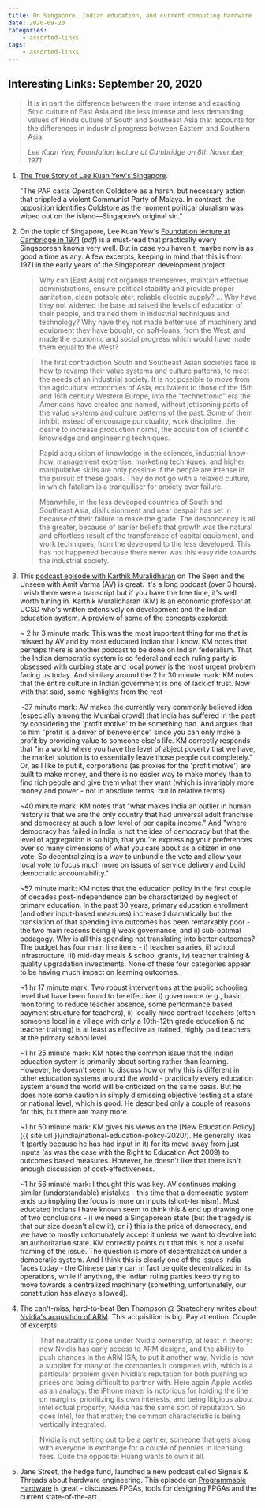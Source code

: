 ```yaml
---
title: On Singapore, Indian education, and current computing hardware
date: 2020-09-20
categories:
    - assorted-links
tags:
    - assorted-links
---
```


## Interesting Links: September 20, 2020

> It is in part the difference between the more intense and exacting Sinic culture of East Asia and the less intense and less demanding values of Hindu culture of South and Southeast Asia that accounts for the differences in industrial progress between Eastern and Southern Asia.
> 
> <cite>Lee Kuan Yew, Foundation lecture at Cambridge on 8th November, 1971</cite>

1. [The True Story of Lee Kuan Yew's Singapore](https://palladiummag.com/2020/08/13/the-true-story-of-lee-kuan-yews-singapore/).

    "The PAP casts Operation Coldstore as a harsh, but necessary action that crippled a violent Communist Party of Malaya. In contrast, the opposition identifies Coldstore as the moment political pluralism was wiped out on the island—Singapore’s original sin."

2. On the topic of Singapore, Lee Kuan Yew's [Foundation lecture at Cambridge in 1971](https://www.nas.gov.sg/archivesonline/data/pdfdoc/lky19711108.pdf) (*pdf*) is a must-read that practically every Singaporean knows very well. But in case you haven't, maybe now is as good a time as any. A few excerpts, keeping in mind that this is from 1971 in the early years of the Singaporean development project:

    > Why can [East Asia] not organise themselves, maintain effective administrations, ensure political stability and provide proper sanitation, clean potable ater, reliable electric supply? ... Why have they not widened the base ad raised the levels of education of their people, and trained them in industrial techniques and technology? Why have they not made better use of machinery and equipment they have bought, on soft-loans, from the West, and made the economic and social progress which would have made them equal to the West? 

    > The first contradiction South and Southeast Asian societies face is how to revamp their value systems and culture patterns, to meet the needs of an industrial society. It is not possible to move from the agricultural economies of Asia, equivalent to those of the 15th and 16th century Western Europe, into the "technetronic" era the Americans have created and named, without jettisoning parts of the value systems and culture patterns of the past. Some of them inhibit instead of encourage punctuality, work discipline, the desire to increase production norms, the acquisition of scientific knowledge and engineering techniques. 

    > Rapid acquisition of knowledge in the sciences, industrial know-how, management expertise, marketing techniques, and higher manipulative skills are only possible if the people are intense in the pursuit of these goals. They do not go with a relaxed culture, in which fatalism is a tranquiliser for anxiety over failure. 

    > Meanwhile, in the less deveoped countries of South and Southeast Asia, disillusionment and near despair has set in because of their failure to make the grade. The despondency is all the greater, because of earlier beliefs that growth was the natural and effortless result of the transference of capital equipment, and work techniques, from the developed to the less developed. This has not happened because there never was this easy ride towards the industrial society.

3. This [podcast episode with Karthik Muralidharan](https://seenunseen.in/episodes/2020/8/9/episode-185-fixing-indian-education/) on The Seen and the Unseen with Amit Varma (AV) is great. It's a long podcast (over 3 hours). I wish there were a transcript but if you have the free time, it's well worth tuning in. Karthik Muralidharan (KM) is an economic professor at UCSD who's written extensively on development and the Indian education system. A preview of some of the concepts explored:

    ~ 2 hr 3 minute mark: This was the most important thing for me that is missed by AV and by most educated Indian that I know. KM notes that perhaps there is another podcast to be done on Indian federalism. That the Indian democratic system is so federal and each ruling party is obsessed with curbing state and local power is the most urgent problem facing us today. And similary around the 2 hr 30 minute mark: KM notes that the entire culture in Indian government is one of lack of trust. Now with that said, some highlights from the rest - 
    
    ~37 minute mark: AV makes the currently very commonly believed idea (especially among the Mumbai crowd) that India has suffered in the past by considering the 'profit motive' to be something bad. And argues that to him "profit is a driver of benevolence" since you can only make a profit by providing value to someone else's life. KM correctly responds that "in a world where you have the level of abject poverty that we have, the market solution is to essentially leave those people out completely." Or, as I like to put it, corporations (as proxies for the 'profit motive') are built to make money, and there is no easier way to make money than to find rich people and give them what they want (which is invariably more money and power - not in absolute terms, but in relative terms).

    ~40 minute mark: KM notes that "what makes India an outlier in human history is that we are the only country that had universal adult franchise and democracy at such a low level of per capita income." And "where democracy has failed in India is not the idea of democracy but that the level of aggregation is so high, that you're expressing your preferences over so many dimensions of what you care about as a citizen in one vote. So decentralizing is a way to unbundle the vote and allow your local vote to focus much more on issues of service delivery and build democratic accountability."

    ~57 minute mark: KM notes that the education policy in the first couple of decades post-independence can be characterized by neglect of primary education. In the past 30 years, primary education enrollment (and other input-based measures) increased dramatically but the translation of that spending into outcomes has been remarkably poor - the two main reasons being i) weak governance, and ii) sub-optimal pedagogy. Why is all this spending not translating into better outcomes? The budget has four main line items - i) teacher salaries, ii) school infrastructure, iii) mid-day meals & school grants, iv) teacher training & quality upgradation investments. None of these four categories appear to be having much impact on learning outcomes.

    ~1 hr 17 minute mark: Two robust interventions at the public schooling level that have been found to be effective: i) governance (e.g., basic monitoring to reduce teacher absence, some performance based payment structure for teachers), ii) locally hired contract teachers (often someone local in a village with only a 10th-12th grade education & no teacher training) is at least as effective as trained, highly paid teachers at the primary school level.

    ~1 hr 25 minute mark: KM notes the common issue that the Indian education system is primarily about sorting rather than learning. However, he doesn't seem to discuss how or why this is different in other education systems around the world - practically every education system around the world will be criticized on the same basis. But he does note some caution in simply dismissing objective testing at a state or national level, which is good. He described only a couple of reasons for this, but there are many more. 

    ~1 hr 50 minute mark: KM gives his views on the [New Education Policy]({{ site.url }}/india/national-education-policy-2020/). He generally likes it (partly because he has had input in it) for its move away from just inputs (as was the case with the Right to Education Act 2009) to outcomes based measures. However, he doesn't like that there isn't enough discussion of cost-effectiveness. 

    ~1 hr 56 minute mark: I thought this was key. AV continues making similar (understandable) mistakes - this time that a democratic system ends up implying the focus is more on inputs (short-termism). Most educated Indians I have known seem to think this & end up drawing one of two conclusions - i) we need a Singaporean state (but the tragedy is that our size doesn't allow it), or ii) this is the price of democracy, and we have to mostly unfortunately accept it unless we want to devolve into an authoritarian state. KM correctly points out that this is not a useful framing of the issue. The question is more of decentralization under a democratic system. And I think this is clearly one of the issues India faces today - the Chinese party can in fact be quite decentralized in its operations, while if anything, the Indian ruling parties keep trying to move towards a centralized machinery (something, unfortunately, our constitution has always allowed).

4. The can't-miss, hard-to-beat Ben Thompson @ Stratechery writes about [Nvidia's acqusition of ARM](https://stratechery.com/2020/nvidias-integration-dreams/). This acquisition is big. Pay attention. Couple of excerpts:

    > That neutrality is gone under Nvidia ownership, at least in theory: now Nvidia has early access to ARM designs, and the ability to push changes in the ARM ISA; to put it another way, Nvidia is now a supplier for many of the companies it competes with, which is a particular problem given Nvidia’s reputation for both pushing up prices and being difficult to partner with. Here again Apple works as an analogy: the iPhone maker is notorious for holding the line on margins, prioritizing its own interests, and being litigious about intellectual property; Nvidia has the same sort of reputation. So does Intel, for that matter; the common characteristic is being vertically integrated.
     
    > Nvidia is not setting out to be a partner, someone that gets along with everyone in exchange for a couple of pennies in licensing fees. Quite the opposite: Huang wants to own it all.

5. Jane Street, the hedge fund, launched a new podcast called Signals & Threads about hardware engineering. This episode on [Programmable Hardware](https://signalsandthreads.com/programmable-hardware/) is great - discusses FPGAs, tools for designing FPGAs and the current state-of-the-art.